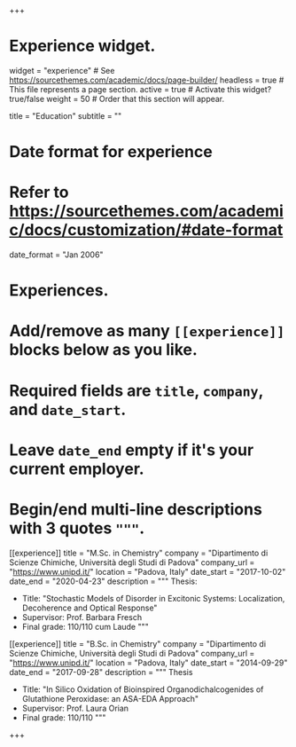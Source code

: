 +++
# Experience widget.
widget = "experience"  # See https://sourcethemes.com/academic/docs/page-builder/
headless = true  # This file represents a page section.
active = true  # Activate this widget? true/false
weight = 50  # Order that this section will appear.

title = "Education"
subtitle = ""

# Date format for experience
#   Refer to https://sourcethemes.com/academic/docs/customization/#date-format
date_format = "Jan 2006"

# Experiences.
#   Add/remove as many `[[experience]]` blocks below as you like.
#   Required fields are `title`, `company`, and `date_start`.
#   Leave `date_end` empty if it's your current employer.
#   Begin/end multi-line descriptions with 3 quotes `"""`.
[[experience]]
  title = "M.Sc. in Chemistry"
  company = "Dipartimento di Scienze Chimiche, Università degli Studi di Padova"
  company_url = "https://www.unipd.it/"
  location = "Padova, Italy"
  date_start = "2017-10-02"
  date_end = "2020-04-23"
  description = """
  Thesis:
  * Title: "Stochastic Models of Disorder in Excitonic Systems: Localization, Decoherence and Optical Response"
  * Supervisor: Prof. Barbara Fresch
  * Final grade: 110/110 cum Laude
  """

[[experience]]
  title = "B.Sc. in Chemistry"
  company = "Dipartimento di Scienze Chimiche, Università degli Studi di Padova"
  company_url = "https://www.unipd.it/"
  location = "Padova, Italy"
  date_start = "2014-09-29"
  date_end = "2017-09-28"
  description = """
  Thesis
  * Title: "In Silico Oxidation of Bioinspired Organodichalcogenides of Glutathione Peroxidase: an ASA-EDA Approach"
  * Supervisor: Prof. Laura Orian
  * Final grade: 110/110
  """

+++
